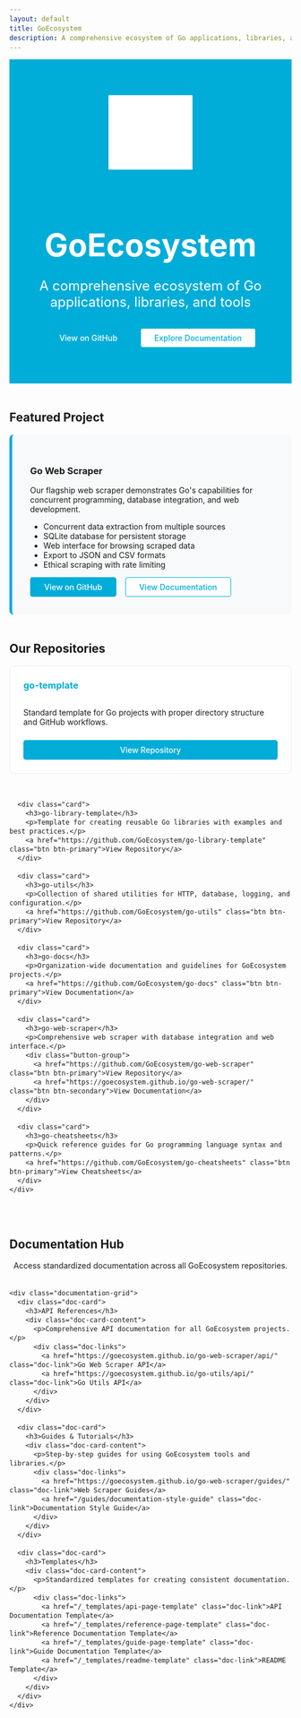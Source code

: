 ```yaml
---
layout: default
title: GoEcosystem
description: A comprehensive ecosystem of Go applications, libraries, and tools
---
```


<div class="hero-section" style="background-color: #00ADD8; padding: 4rem 0; border-radius: 0; text-align: center; margin-bottom: 3rem; color: white;">
  <div class="container">
    <div class="hero-logo">
      <img src="/assets/images/logos/Go-Logo_White.svg" alt="Go Logo" class="hero-image" style="width: 150px; margin-bottom: 20px;">
    </div>
    <h1>GoEcosystem</h1>
    <p class="hero-tagline">A comprehensive ecosystem of Go applications, libraries, and tools</p>
    <div class="hero-buttons">
      <a href="https://github.com/GoEcosystem" class="btn btn-primary">View on GitHub</a>
      <a href="#documentation" class="btn btn-secondary">Explore Documentation</a>
    </div>
  </div>
</div>

<div class="container">
  <section id="featured-project" class="featured-section">
    <h2>Featured Project</h2>
    <div class="feature-card featured">
      <h3>Go Web Scraper</h3>
      <p>Our flagship web scraper demonstrates Go's capabilities for concurrent programming, database integration, and web development.</p>
      <ul class="feature-list">
        <li>Concurrent data extraction from multiple sources</li>
        <li>SQLite database for persistent storage</li>
        <li>Web interface for browsing scraped data</li>
        <li>Export to JSON and CSV formats</li>
        <li>Ethical scraping with rate limiting</li>
      </ul>
      <div class="button-group">
        <a href="https://github.com/GoEcosystem/go-web-scraper" class="btn btn-primary">View on GitHub</a>
        <a href="https://goecosystem.github.io/go-web-scraper/" class="btn btn-secondary">View Documentation</a>
      </div>
    </div>
  </section>
  
  <section id="repositories" class="repositories-section">
    <h2>Our Repositories</h2>
    <div class="card-grid">
      <div class="card">
        <h3>go-template</h3>
        <p>Standard template for Go projects with proper directory structure and GitHub workflows.</p>
        <a href="https://github.com/GoEcosystem/go-template" class="btn btn-primary">View Repository</a>
      </div>
      
      <div class="card">
        <h3>go-library-template</h3>
        <p>Template for creating reusable Go libraries with examples and best practices.</p>
        <a href="https://github.com/GoEcosystem/go-library-template" class="btn btn-primary">View Repository</a>
      </div>
      
      <div class="card">
        <h3>go-utils</h3>
        <p>Collection of shared utilities for HTTP, database, logging, and configuration.</p>
        <a href="https://github.com/GoEcosystem/go-utils" class="btn btn-primary">View Repository</a>
      </div>
      
      <div class="card">
        <h3>go-docs</h3>
        <p>Organization-wide documentation and guidelines for GoEcosystem projects.</p>
        <a href="https://github.com/GoEcosystem/go-docs" class="btn btn-primary">View Documentation</a>
      </div>
      
      <div class="card">
        <h3>go-web-scraper</h3>
        <p>Comprehensive web scraper with database integration and web interface.</p>
        <div class="button-group">
          <a href="https://github.com/GoEcosystem/go-web-scraper" class="btn btn-primary">View Repository</a>
          <a href="https://goecosystem.github.io/go-web-scraper/" class="btn btn-secondary">View Documentation</a>
        </div>
      </div>
      
      <div class="card">
        <h3>go-cheatsheets</h3>
        <p>Quick reference guides for Go programming language syntax and patterns.</p>
        <a href="https://github.com/GoEcosystem/go-cheatsheets" class="btn btn-primary">View Cheatsheets</a>
      </div>
    </div>
  </section>
</div>

<section id="documentation" class="documentation-section">
  <div class="container">
    <h2>Documentation Hub</h2>
    <p class="documentation-intro">Access standardized documentation across all GoEcosystem repositories.</p>
    
    <div class="documentation-grid">
      <div class="doc-card">
        <h3>API References</h3>
        <div class="doc-card-content">
          <p>Comprehensive API documentation for all GoEcosystem projects.</p>
          <div class="doc-links">
            <a href="https://goecosystem.github.io/go-web-scraper/api/" class="doc-link">Go Web Scraper API</a>
            <a href="https://goecosystem.github.io/go-utils/api/" class="doc-link">Go Utils API</a>
          </div>
        </div>
      </div>
      
      <div class="doc-card">
        <h3>Guides & Tutorials</h3>
        <div class="doc-card-content">
          <p>Step-by-step guides for using GoEcosystem tools and libraries.</p>
          <div class="doc-links">
            <a href="https://goecosystem.github.io/go-web-scraper/guides/" class="doc-link">Web Scraper Guides</a>
            <a href="/guides/documentation-style-guide" class="doc-link">Documentation Style Guide</a>
          </div>
        </div>
      </div>
      
      <div class="doc-card">
        <h3>Templates</h3>
        <div class="doc-card-content">
          <p>Standardized templates for creating consistent documentation.</p>
          <div class="doc-links">
            <a href="/_templates/api-page-template" class="doc-link">API Documentation Template</a>
            <a href="/_templates/reference-page-template" class="doc-link">Reference Documentation Template</a>
            <a href="/_templates/guide-page-template" class="doc-link">Guide Documentation Template</a>
            <a href="/_templates/readme-template" class="doc-link">README Template</a>
          </div>
        </div>
      </div>
    </div>
  </div>
</section>

<style>
  .hero-section {
    background-color: #00ADD8;
    padding: 4rem 0;
    border-radius: 0;
    text-align: center;
    margin-bottom: 3rem;
    color: white;
  }
  
  .hero-section h1 {
    font-size: 3.5rem;
    margin-bottom: 1rem;
    color: white;
  }
  
  .hero-tagline {
    font-size: 1.5rem;
    margin-bottom: 2rem;
    max-width: 800px;
    margin-left: auto;
    margin-right: auto;
  }
  
  .hero-buttons {
    display: flex;
    gap: 1rem;
    justify-content: center;
    flex-wrap: wrap;
  }
  
  .featured-section {
    margin-bottom: 3rem;
  }
  
  .feature-card.featured {
    background-color: #f8f9fa;
    border-left: 5px solid #00ADD8;
    padding: 2rem;
    border-radius: 8px;
  }
  
  .repositories-section, 
  .documentation-section {
    margin-bottom: 4rem;
  }
  
  .card-grid {
    display: grid;
    grid-template-columns: repeat(auto-fill, minmax(300px, 1fr));
    gap: 2rem;
  }
  
  .card {
    background-color: white;
    border: 1px solid #e9ecef;
    border-radius: 8px;
    padding: 1.5rem;
    transition: transform 0.2s, box-shadow 0.2s;
    display: flex;
    flex-direction: column;
  }
  
  .card:hover {
    transform: translateY(-5px);
    box-shadow: 0 5px 15px rgba(0, 0, 0, 0.1);
  }
  
  .card h3 {
    color: #00ADD8;
    margin-top: 0;
  }
  
  .card p {
    margin-bottom: 1.5rem;
    flex-grow: 1;
  }
  
  .documentation-intro {
    text-align: center;
    margin-bottom: 2rem;
  }
  
  .documentation-grid {
    display: grid;
    grid-template-columns: repeat(auto-fill, minmax(300px, 1fr));
    gap: 2rem;
  }
  
  .doc-card {
    border: 1px solid #e9ecef;
    border-radius: 8px;
    overflow: hidden;
    transition: transform 0.2s, box-shadow 0.2s;
  }
  
  .doc-card:hover {
    transform: translateY(-5px);
    box-shadow: 0 5px 15px rgba(0, 0, 0, 0.1);
  }
  
  .doc-card h3 {
    background-color: #00ADD8;
    color: white;
    padding: 1rem;
    margin: 0;
  }
  
  .doc-card-content {
    padding: 1.5rem;
  }
  
  .doc-links {
    display: flex;
    flex-direction: column;
    gap: 0.5rem;
  }
  
  .doc-link {
    color: #00ADD8;
    text-decoration: none;
    font-weight: 500;
  }
  
  .doc-link:hover {
    text-decoration: underline;
  }
  
  .btn {
    display: inline-block;
    padding: 0.5rem 1.5rem;
    font-weight: 500;
    text-align: center;
    border-radius: 4px;
    cursor: pointer;
    transition: all 0.2s;
    text-decoration: none;
  }
  
  .btn-primary {
    background-color: #00ADD8;
    color: white;
    border: 1px solid #00ADD8;
  }
  
  .btn-primary:hover {
    background-color: #0092B8;
    border-color: #0092B8;
    text-decoration: none;
    color: white;
  }
  
  .btn-secondary {
    background-color: white;
    color: #00ADD8;
    border: 1px solid #00ADD8;
  }
  
  .btn-secondary:hover {
    background-color: #f8f9fa;
    text-decoration: none;
    color: #00ADD8;
  }
  
  .btn-lg {
    padding: 0.75rem 2rem;
    font-size: 1.1rem;
  }
  
  .button-group {
    display: flex;
    gap: 1rem;
    flex-wrap: wrap;
  }
  
  @media (max-width: 768px) {
    .hero-section h1 {
      font-size: 2.5rem;
    }
    
    .hero-tagline {
      font-size: 1.2rem;
    }
    
    .card-grid,
    .documentation-grid {
      grid-template-columns: 1fr;
    }
  }
</style>
